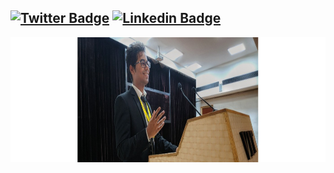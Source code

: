 [![Twitter Badge](https://img.shields.io/badge/-@iharshanand-1ca0f1?style=flat-square&labelColor=1ca0f1&logo=twitter&logoColor=white&link=https://twitter.com/iharshanand)](https://twitter.com/iharshanand) [![Linkedin Badge](https://img.shields.io/badge/-imharshanand-blue?style=flat-square&logo=Linkedin&logoColor=white&link=https://www.linkedin.com/in/imharshanand/)](https://www.linkedin.com/in/imharshanand/)
---
<p  align="center"><img height="200" src = "https://github.com/imharshanand/imharshanand/blob/master/profile_pic.jpg"></p>
